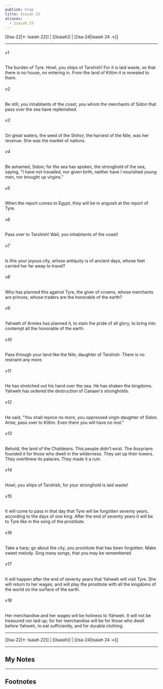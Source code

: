 ```yaml
---
publish: true
title: Isaiah 23
aliases:
  - Isaiah 23
---
```


[[Isa-22|← Isaiah 22]] | [[Isaiah]] | [[Isa-24|Isaiah 24 →]]
***



###### v1 
The burden of Tyre. Howl, you ships of Tarshish! For it is laid waste, so that there is no house, no entering in. From the land of Kittim it is revealed to them. 

###### v2 
Be still, you inhabitants of the coast, you whom the merchants of Sidon that pass over the sea have replenished. 

###### v3 
On great waters, the seed of the Shihor, the harvest of the Nile, was her revenue. She was the market of nations. 

###### v4 
Be ashamed, Sidon; for the sea has spoken, the stronghold of the sea, saying, "I have not travailed, nor given birth, neither have I nourished young men, nor brought up virgins." 

###### v5 
When the report comes to Egypt, they will be in anguish at the report of Tyre. 

###### v6 
Pass over to Tarshish! Wail, you inhabitants of the coast! 

###### v7 
Is this your joyous city, whose antiquity is of ancient days, whose feet carried her far away to travel? 

###### v8 
Who has planned this against Tyre, the giver of crowns, whose merchants are princes, whose traders are the honorable of the earth? 

###### v9 
Yahweh of Armies has planned it, to stain the pride of all glory, to bring into contempt all the honorable of the earth. 

###### v10 
Pass through your land like the Nile, daughter of Tarshish. There is no restraint any more. 

###### v11 
He has stretched out his hand over the sea. He has shaken the kingdoms. Yahweh has ordered the destruction of Canaan's strongholds. 

###### v12 
He said, "You shall rejoice no more, you oppressed virgin daughter of Sidon. Arise, pass over to Kittim. Even there you will have no rest." 

###### v13 
Behold, the land of the Chaldeans. This people didn't exist. The Assyrians founded it for those who dwell in the wilderness. They set up their towers. They overthrew its palaces. They made it a ruin. 

###### v14 
Howl, you ships of Tarshish, for your stronghold is laid waste! 

###### v15 
It will come to pass in that day that Tyre will be forgotten seventy years, according to the days of one king. After the end of seventy years it will be to Tyre like in the song of the prostitute. 

###### v16 
Take a harp; go about the city, you prostitute that has been forgotten. Make sweet melody. Sing many songs, that you may be remembered. 

###### v17 
It will happen after the end of seventy years that Yahweh will visit Tyre. She will return to her wages, and will play the prostitute with all the kingdoms of the world on the surface of the earth. 

###### v18 
Her merchandise and her wages will be holiness to Yahweh. It will not be treasured nor laid up; for her merchandise will be for those who dwell before Yahweh, to eat sufficiently, and for durable clothing.

***
[[Isa-22|← Isaiah 22]] | [[Isaiah]] | [[Isa-24|Isaiah 24 →]]

---
## My Notes

---
## Footnotes